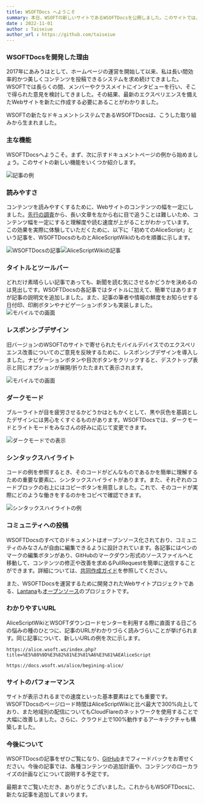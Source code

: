 ```yaml
---
title: WSOFTDocs へようこそ
summary: 本日、WSOFTの新しいサイトであるWSOFTDocsを公開しました。このサイトでは、WSOFTの様々な製品に役立つ情報を提供します。
date : 2022-11-01
author : Taiseiue
author_url : https://github.com/taiseiue
---
```

### WSOFTDocsを開発した理由
2017年にあみうはとして、ホームページの運営を開始して以来、私は長い間効率的かつ美しくコンテンツを投稿できるシステムを求め続けてきました。WSOFTでは長らくの間、メンバーやクラスメイトにインタビューを行い、そこで得られた意見を検討してきました。その結果、最新のエクスペリエンスを備えたWebサイトを新たに作成する必要にあることがわかりました。

WSOFTの新たなドキュメントシステムであるWSOFTDocsは、こうした取り組みから生まれました。
### 主な機能
WSOFTDocsへようこそ。まず、次に示すドキュメントページの例から始めましょう。このサイトの新しい機能をいくつか紹介します。

![記事の例](media/1.jpg)

### 読みやすさ
コンテンツを読みやすくするために、Webサイトのコンテンツの幅を一定にしました。[先行の調査](https://webstyleguide.com/wsg3/7-page-design/6-page-width-line-length.html)から、長い文章を左から右に目で追うことは難しいため、コンテンツ幅を一定にすると理解度や読む速度が上がることがわかっています。
この効果を実際に体験していただくために、以下に「初めてのAliceScript」という記事を、WSOFTDocsのものとAliceScriptWikiのものを順番に示します。

![WSOFTDocsの記事](media/1.jpg)![AliceScriptWikiの記事](media/2.jpg)

### タイトルとツールバー
どれだけ素晴らしい記事であっても、新聞を読む気にさせるかどうかを決めるのは見出しです。WSOFTDocsの各記事ではタイトルに加えて、簡単ではありますが記事の説明文を追加しました。また、記事の筆者や情報の鮮度をお知らせする日付印、印刷ボタンやナビゲーションボタンも実装しました。
![モバイルでの画面](media/3.jpg)

### レスポンシブデザイン
旧バージョンのWSOFTのサイトで寄せられたモバイルデバイスでのエクスペリエンス改善についてのご意見を反映するために、レスポンシブデザインを導入しました。ナビゲーションボタンや目次ボタンをクリックすると、デスクトップ表示と同じオプションが展開/折りたたまれて表示されます。

![モバイルでの画面](media/4.jpg)

### ダークモード
ブルーライトが目を疲労させるかどうかはともかくとして、黒や灰色を基調としたデザインには男心をくすぐるものがあります。WSOFTDocsでは、ダークモードとライトモードをみなさんの好みに応じて変更できます。

![ダークモードでの表示](media/5.jpg)

### シンタックスハイライト
コードの例を参照するとき、そのコードがどんなものであるかを簡単に理解するための重要な要素に、シンタックスハイライトがあります。また、それぞれのコードブロックの右上にはコピーボタンを用意しました。これで、そのコードが実際にどのような働きをするのかをコピペで確認できます。

![シンタックスハイライトの例](media/6.jpg)

### コミュニティへの投稿
WSOFTDocsのすべてのドキュメントはオープンソース化されており、コミュニティのみなさんが自由に編集できるように設計されています。各記事にはペンのマークの編集ボタンがあり、GitHubのマークダウン形式のソースファイルへと移動して、コンテンツの修正や改善を求めるPullRequestを簡単に送信することができます。詳細については、[共同作成ガイド](/contribute)を参照してください。

また、WSOFTDocsを運営するために開発されたWebサイトプロジェクトである、[Lantana](https://lantana.wsoft.ws/)も[オープンソース](https://github.com/WSOFT-Project/lantana)のプロジェクトです。

### わかりやすいURL
AliceScriptWikiとWSOFTダウンロードセンターを利用する際に直面する日ごろの悩みの種のひとつに、記事のURLがわかりづらく読みづらいことが挙げられます。同じ記事について、新しいURLの例を次に示します。

```url title="以前のURL"
https://alice.wsoft.ws/index.php?title=%E5%88%9D%E3%82%81%E3%81%A6%E3%81%AEAliceScript
```

```url title="新しいURL"
https://docs.wsoft.ws/alice/begining-alice/
```

### サイトのパフォーマンス
サイトが表示されるまでの速度といった基本要素はとても重要です。WSOFTDocsのページロード時間はAliceScriptWikiと比べ最大で300%向上しており、また地域別の配信についてもCloudFlareのネットワークを使用することで大幅に改善しました。さらに、クラウド上で100%動作するアーキテクチャも構築しました。

### 今後について
WSOFTDocsの記事をぜひご覧になり、[GitHub](https://github.com/WSOFT-Project/docs/issues)までフィードバックをお寄せください。今後の記事では、各種コンテンツの追加計画や、コンテンツのローカライズの計画などについて説明する予定です。

最期までご覧いただき、ありがとうございました。これからもWSOFTDocsに、新たな記事を追加してまいります。